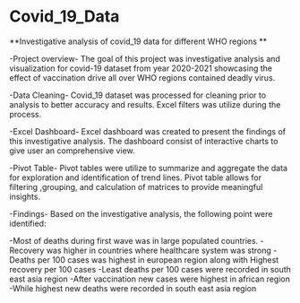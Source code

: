 # Covid_19_Data
**Investigative analysis of covid_19 data for different WHO regions **



-Project overview-
The goal of this project was investigative analysis and visualization for covid-19 dataset from year 2020-2021 
showcasing the effect of vaccination drive all over WHO regions contained deadly virus.




-Data Cleaning-
Covid_19 dataset was processed for cleaning prior to analysis to better accuracy and results. Excel filters was 
utilize during the process. 




-Excel Dashboard-
Excel dashboard was created to present the findings of this investigative analysis. The dashboard consist of
interactive charts to give user an comprehensive view.




-Pivot Table-
Pivot tables were utilize to summarize and aggregate the data for exploration and identification of trend lines.
Pivot table allows for filtering ,grouping, and calculation of matrices to provide meaningful insights.




-Findings-
Based on the investigative analysis, the following point were identified:

-Most of deaths during first wave was in large populated countries.
-Recovery was higher in countries where healthcare system was strong
-Deaths per 100 cases was highest in european region along with Highest recovery per 100 cases
-Least deaths per 100 cases were recorded in south east asia region
-After vaccination new cases were highest in african region
-While highest new deaths were recorded in south east asia region
